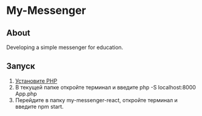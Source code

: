 # My-Messenger 
## About
Developing a simple messenger for education.
## Запуск
1. [Установите PHP](http://php.net/manual/ru/install.php)
2. В текущей папке откройте терминал и введите php -S localhost:8000 App.php
3. Перейдите в папку my-messenger-react, откройте терминал и введите npm start.
